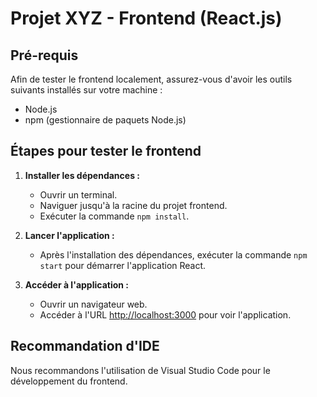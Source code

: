 # Projet XYZ - Frontend (React.js)

## Pré-requis

Afin de tester le frontend localement, assurez-vous d'avoir les outils suivants installés sur votre machine :

- Node.js
- npm (gestionnaire de paquets Node.js)

## Étapes pour tester le frontend

1. **Installer les dépendances :**
   - Ouvrir un terminal.
   - Naviguer jusqu'à la racine du projet frontend.
   - Exécuter la commande `npm install`.

2. **Lancer l'application :**
   - Après l'installation des dépendances, exécuter la commande `npm start` pour démarrer l'application React.

3. **Accéder à l'application :**
   - Ouvrir un navigateur web.
   - Accéder à l'URL [http://localhost:3000](http://localhost:3000) pour voir l'application.

## Recommandation d'IDE

Nous recommandons l'utilisation de Visual Studio Code pour le développement du frontend.


